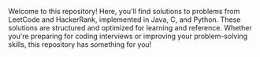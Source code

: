 Welcome to this repository! Here, you'll find solutions to problems from LeetCode and HackerRank, implemented in Java, C, and Python. These solutions are structured and optimized for learning and reference. Whether you're preparing for coding interviews or improving your problem-solving skills, this repository has something for you!
